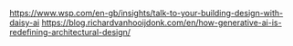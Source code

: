https://www.wsp.com/en-gb/insights/talk-to-your-building-design-with-daisy-ai
https://blog.richardvanhooijdonk.com/en/how-generative-ai-is-redefining-architectural-design/
